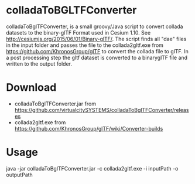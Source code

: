 # colladaToBGLTFConverter

colladaToBglTFConverter, is a small groovy/Java script to convert collada datasets to the binary-glTF Format used in Cesium 1.10. See http://cesiumjs.org/2015/06/01/Binary-glTF/. The script finds all "dae" files in the input folder and passes the file to the  collada2gltf.exe from https://github.com/KhronosGroup/glTF to convert the collada file to glTF. In a post processing step the gltf  dataset is converted to a binaryglTF file and written to the output folder. 

# Download

- colladaToBglTFConverter.jar from https://github.com/virtualcitySYSTEMS/colladaToBglTFConverter/releases
- collada2gltf.exe from https://github.com/KhronosGroup/glTF/wiki/Converter-builds


# Usage

java -jar colladaToBglTFConverter.jar -c collada2gltf.exe -i inputPath -o outputPath




